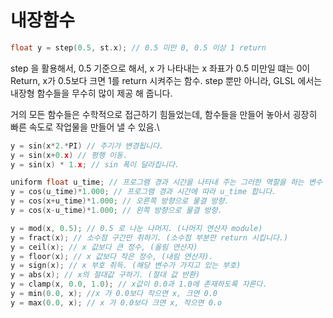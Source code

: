 # 내장함수

``` c++
float y = step(0.5, st.x); // 0.5 미만 0, 0.5 이상 1 return 
```

step 을 활용해서, 0.5 기준으로 해서, x 가 나타내는 x 좌표가 0.5 미만일 떄는 0이 Return, x가 0.5보다 크면 1를 return 시켜주는 함수.
step 뿐만 아니라, GLSL 에서는 내장형 함수들을 무수히 많이 제공 해 줍니다.

거의 모든 함수들은 수학적으로 접근하기 힘들었는데, 함수들을 만들어 놓아서 굉장히 빠른 속도로 작업물을 만들어 낼 수 있음.\

``` c++
y = sin(x*2.*PI) // 주기가 변경됩니다.
y = sin(x+0.x) // 평행 이동.
y = sin(x) * 1.x; // sin 폭이 달라집니다.
```

``` c++
uniform float u_time; // 프로그램 경과 시간을 나타내 주는 그러한 역할을 하는 변수 입니다.
y = cos(u_time)*1.000; // 프로그램 경과 시간에 따라 u_time 합니다.
y = cos(x+u_time)*1.000; // 오른쪽 방향으로 물결 방향.
y = cos(x-u_time)*1.000; // 왼쪽 방향으로 물결 방향.
```


``` c++
y = mod(x, 0.5); // 0.5 로 나눈 나머지. (나머지 연산자 module) 
y = fract(x); // 소수점 구간만 취하기. (소수점 부분만 return 시킵니다.)
y = ceil(x); // x 값보다 큰 정수, (올림 연산자)
y = floor(x); // x 값보다 작은 정수, (내림 연산자).
y = sign(x); // x 부호 취득. (해당 변수가 가지고 있는 부호)
y = abs(x); // x의 절대값 구하기. (절대 값 반환)  
y = clamp(x, 0.0, 1.0); // x값이 0.0과 1.0에 존재하도록 자른다.
y = min(0.0, x); //x 가 0.0보다 작으면 x, 크면 0.0
y = max(0.0, x); // x 가 0.0보다 크면 x, 작으면 0.o 
```